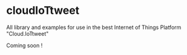 # cloudIoTtweet
All library and examples for use in the best Internet of Things Platform "Cloud.IoTtweet"

Coming soon !
